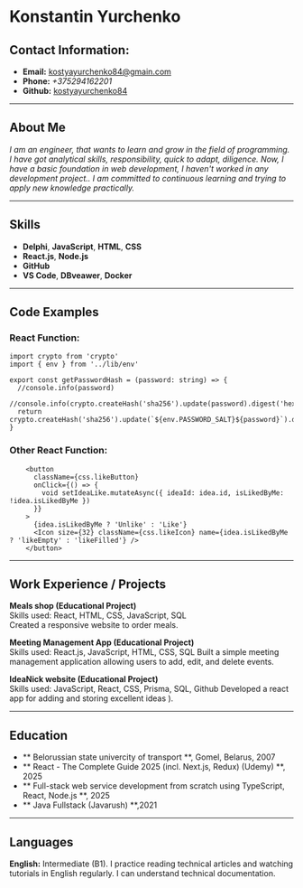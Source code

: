 # Konstantin Yurchenko

## **Contact Information:**  
+ **Email:** <u>[kostyayurchenko84@gmain.com](https://workspace.google.com/intl/ru/gmail/)</u>
+ **Phone:** _+375294162201_
+ **Github:** <u>[kostyayurchenko84](https://github.com/kostyayurchenko84)</u>

---

## About Me
_I am an engineer, that wants to learn and grow in the field of programming. I have got analytical skills, responsibility, quick to adapt, diligence. Now, I have a basic foundation in web development, I haven't worked in any development project.. I am committed to continuous learning and trying to apply new knowledge practically._

---

## Skills
+ **Delphi**, **JavaScript**, **HTML**, **CSS**  
+ **React.js**, **Node.js**  
+ **GitHub**  
+ **VS Code**, **DBveawer**, **Docker**

---

## Code Examples
### React Function:
```typescipt
import crypto from 'crypto'
import { env } from '../lib/env'

export const getPasswordHash = (password: string) => {
  //console.info(password)
  //console.info(crypto.createHash('sha256').update(password).digest('hex'))
  return crypto.createHash('sha256').update(`${env.PASSWORD_SALT}${password}`).digest('hex')
}
```

### Other React Function:
```typescipt
    <button
      className={css.likeButton}
      onClick={() => {
        void setIdeaLike.mutateAsync({ ideaId: idea.id, isLikedByMe: !idea.isLikedByMe })
      }}
    >
      {idea.isLikedByMe ? 'Unlike' : 'Like'}
      <Icon size={32} className={css.likeIcon} name={idea.isLikedByMe ? 'likeEmpty' : 'likeFilled'} />
    </button>
```

---

## Work Experience / Projects
**Meals shop (Educational Project)**  
Skills used: React, HTML, CSS, JavaScript, SQL  
Created a responsive website to order meals.

**Meeting Management App (Educational Project)**  
Skills used: React.js, JavaScript, HTML, CSS, SQL
Built a simple meeting management application allowing users to add, edit, and delete events. 

**IdeaNick website (Educational Project)**  
Skills used: JavaScript, React, CSS, Prisma, SQL, Github
Developed a react app for adding and storing excellent ideas ).

---

## Education
+ ** Belorussian state univercity of transport **, Gomel, Belarus, 2007
+ ** React - The Complete Guide 2025 (incl. Next.js, Redux) (Udemy) **, 2025
+ ** Full-stack web service development from scratch using TypeScript, React, Node.js **, 2025
+ ** Java Fullstack (Javarush) **,2021

---

## Languages
**English:** Intermediate (B1). I practice reading technical articles and watching tutorials in English regularly. I can understand technical documentation.  
